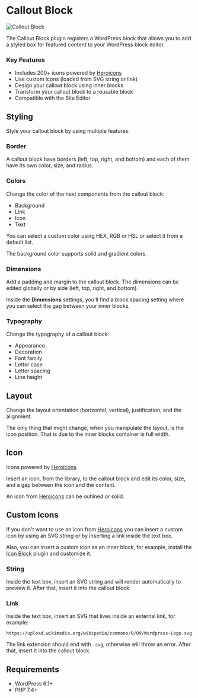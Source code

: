 # Callout Block

![Callout Block](https://i.imgur.com/oJWTOBJ.png)

The Callout Block plugin registers a WordPress block that allows you to add a styled box for featured content to your WordPress block editor.

### Key Features

- Includes 200+ icons powered by [Heroicons](https://heroicons.com)
- Use custom icons (loaded from SVG string or link)
- Design your callout block using inner blocks
- Transform your callout block to a reusable block
- Compatible with the Site Editor

## Styling

Style your callout block by using multiple features.

### Border

A callout block have borders (left, top, right, and bottom) and each of them have its own color, size, and radius.

### Colors

Change the color of the next components from the callout block:

- Background
- Link
- Icon
- Text

You can select a custom color using HEX, RGB or HSL or select it from a default list.

The background color supports solid and gradient colors.

### Dimensions

Add a padding and margin to the callout block. The dimensions can be edited globally or by side (left, top, right, and bottom).

Inside the **Dimensions** settings, you'll find a block spacing setting where you can select the gap between your inner blocks.

### Typography

Change the typography of a callout block:

- Appearance
- Decoration
- Font family
- Letter case
- Letter spacing
- Line height

## Layout

Change the layout orientation (horizontal, vertical), justification, and the alignment.

The only thing that might change, when you manipulate the layout, is the icon position. That is due to the inner blocks container is full width.

## Icon

Icons powered by [Heroicons](https://heroicons.com).

Insert an icon, from the library, to the callout block and edit its color, size, and a gap between the icon and the content.

An icon from [Heroicons](https://heroicons.com) can be outlined or solid.

## Custom Icons

If you don't want to use an icon from [Heroicons](https://heroicons.com) you can insert a custom icon by using an SVG string or by inserting a link inside the text box.

Also, you can insert a custom icon as an inner block, for example, install the [Icon Block](https://github.com/ndiego/icon-block/) plugin and customize it.

### String

Inside the text box, insert an SVG string and will render automatically to preview it. After that, insert it into the callout block.

### Link

Inside the text box, insert an SVG that lives inside an external link, for example:

```text
https://upload.wikimedia.org/wikipedia/commons/0/09/Wordpress-Logo.svg
```

The link extension should end with `.svg`, otherwise will throw an error. After that, insert it into the callout block.

## Requirements

- WordPress 6.1+
- PHP 7.4+
